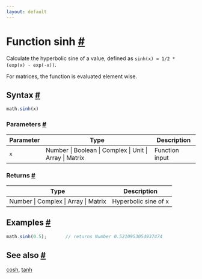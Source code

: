 ```yaml
---
layout: default
---
```


<h1 id="function-sinh">Function sinh <a href="#function-sinh" title="Permalink">#</a></h1>

Calculate the hyperbolic sine of a value,
defined as `sinh(x) = 1/2 * (exp(x) - exp(-x))`.

For matrices, the function is evaluated element wise.


<h2 id="syntax">Syntax <a href="#syntax" title="Permalink">#</a></h2>

```js
math.sinh(x)
```

<h3 id="parameters">Parameters <a href="#parameters" title="Permalink">#</a></h3>

Parameter | Type | Description
--------- | ---- | -----------
`x` | Number &#124; Boolean &#124; Complex &#124; Unit &#124; Array &#124; Matrix | Function input

<h3 id="returns">Returns <a href="#returns" title="Permalink">#</a></h3>

Type | Description
---- | -----------
Number &#124; Complex &#124; Array &#124; Matrix | Hyperbolic sine of x


<h2 id="examples">Examples <a href="#examples" title="Permalink">#</a></h2>

```js
math.sinh(0.5);       // returns Number 0.5210953054937474
```


<h2 id="see-also">See also <a href="#see-also" title="Permalink">#</a></h2>

[cosh](cosh.html),
[tanh](tanh.html)


<!-- Note: This file is automatically generated from source code comments. Changes made in this file will be overridden. -->
